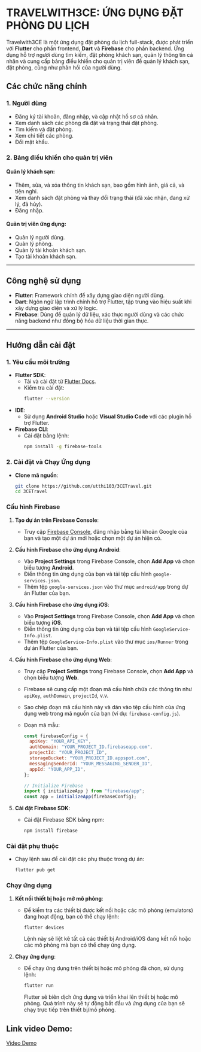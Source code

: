 # TRAVELWITH3CE: ỨNG DỤNG ĐẶT PHÒNG DU LỊCH

Travelwith3CE là một ứng dụng đặt phòng du lịch full-stack, được phát triển với **Flutter** cho phần frontend, **Dart** và **Firebase** cho phần backend. Ứng dụng hỗ trợ người dùng tìm kiếm, đặt phòng khách sạn, quản lý thông tin cá nhân và cung cấp bảng điều khiển cho quản trị viên để quản lý khách sạn, đặt phòng, cũng như phản hồi của người dùng.

## Các chức năng chính

### 1. Người dùng

- Đăng ký tài khoản, đăng nhập, và cập nhật hồ sơ cá nhân.
- Xem danh sách các phòng đã đặt và trạng thái đặt phòng.
- Tìm kiếm và đặt phòng.
- Xem chi tiết các phòng.
- Đổi mật khẩu.

### 2. Bảng điều khiển cho quản trị viên

#### Quản lý khách sạn:

- Thêm, sửa, và xóa thông tin khách sạn, bao gồm hình ảnh, giá cả, và tiện nghi.
- Xem danh sách đặt phòng và thay đổi trạng thái (đã xác nhận, đang xử lý, đã hủy).
- Đăng nhập.

#### Quản trị viên ứng dụng:

- Quản lý người dùng.
- Quản lý phòng.
- Quản lý tài khoản khách sạn.
- Tạo tài khoản khách sạn.

---

## Công nghệ sử dụng

- **Flutter**: Framework chính để xây dựng giao diện người dùng.
- **Dart**: Ngôn ngữ lập trình chính hỗ trợ Flutter, tập trung vào hiệu suất khi xây dựng giao diện và xử lý logic.
- **Firebase**: Dùng để quản lý dữ liệu, xác thực người dùng và các chức năng backend như đồng bộ hóa dữ liệu thời gian thực.

---

## Hướng dẫn cài đặt

### 1. Yêu cầu môi trường

- **Flutter SDK**:
  - Tải và cài đặt từ [Flutter Docs](https://docs.flutter.dev/get-started/install).
  - Kiểm tra cài đặt:
    ```bash
    flutter --version
    ```
- **IDE**:
  - Sử dụng **Android Studio** hoặc **Visual Studio Code** với các plugin hỗ trợ Flutter.
- **Firebase CLI**:
  - Cài đặt bằng lệnh:
    ```bash
    npm install -g firebase-tools
    ```

### 2. Cài đặt và Chạy Ứng dụng

- **Clone mã nguồn**:
  ```bash
  git clone https://github.com/utthi103/3CETravel.git
  cd 3CETravel
  ```

### Cấu hình Firebase

1. **Tạo dự án trên Firebase Console**:

   - Truy cập [Firebase Console](https://console.firebase.google.com/), đăng nhập bằng tài khoản Google của bạn và tạo một dự án mới hoặc chọn một dự án hiện có.

2. **Cấu hình Firebase cho ứng dụng Android**:

   - Vào **Project Settings** trong Firebase Console, chọn **Add App** và chọn biểu tượng **Android**.
   - Điền thông tin ứng dụng của bạn và tải tệp cấu hình `google-services.json`.
   - Thêm tệp `google-services.json` vào thư mục `android/app` trong dự án Flutter của bạn.

3. **Cấu hình Firebase cho ứng dụng iOS**:

   - Vào **Project Settings** trong Firebase Console, chọn **Add App** và chọn biểu tượng **iOS**.
   - Điền thông tin ứng dụng của bạn và tải tệp cấu hình `GoogleService-Info.plist`.
   - Thêm tệp `GoogleService-Info.plist` vào thư mục `ios/Runner` trong dự án Flutter của bạn.

4. **Cấu hình Firebase cho ứng dụng Web**:

   - Truy cập **Project Settings** trong Firebase Console, chọn **Add App** và chọn biểu tượng **Web**.
   - Firebase sẽ cung cấp một đoạn mã cấu hình chứa các thông tin như `apiKey`, `authDomain`, `projectId`, v.v.
   - Sao chép đoạn mã cấu hình này và dán vào tệp cấu hình của ứng dụng web trong mã nguồn của bạn (ví dụ: `firebase-config.js`).
   - Đoạn mã mẫu:

     ```javascript
     const firebaseConfig = {
       apiKey: "YOUR_API_KEY",
       authDomain: "YOUR_PROJECT_ID.firebaseapp.com",
       projectId: "YOUR_PROJECT_ID",
       storageBucket: "YOUR_PROJECT_ID.appspot.com",
       messagingSenderId: "YOUR_MESSAGING_SENDER_ID",
       appId: "YOUR_APP_ID",
     };

     // Initialize Firebase
     import { initializeApp } from "firebase/app";
     const app = initializeApp(firebaseConfig);
     ```

5. **Cài đặt Firebase SDK**:
   - Cài đặt Firebase SDK bằng npm:
     ```bash
     npm install firebase
     ```

### Cài đặt phụ thuộc

- Chạy lệnh sau để cài đặt các phụ thuộc trong dự án:
  ```bash
  flutter pub get
  ```

### Chạy ứng dụng

1. **Kết nối thiết bị hoặc mở mô phỏng**:

   - Để kiểm tra các thiết bị được kết nối hoặc các mô phỏng (emulators) đang hoạt động, bạn có thể chạy lệnh:
     ```bash
     flutter devices
     ```
     Lệnh này sẽ liệt kê tất cả các thiết bị Android/iOS đang kết nối hoặc các mô phỏng mà bạn có thể chạy ứng dụng.

2. **Chạy ứng dụng**:
   - Để chạy ứng dụng trên thiết bị hoặc mô phỏng đã chọn, sử dụng lệnh:
     ```bash
     flutter run
     ```
     Flutter sẽ biên dịch ứng dụng và triển khai lên thiết bị hoặc mô phỏng. Quá trình này sẽ tự động bắt đầu và ứng dụng của bạn sẽ chạy trực tiếp trên thiết bị/mô phỏng.

## Link video Demo:

[Video Demo](https://drive.google.com/file/d/1M1hL4LI0GDCAewokshe9lZDgfqDBly5Z/view?usp=sharing)
